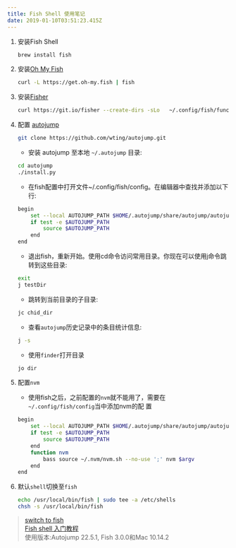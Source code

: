 ```yaml
---
title: Fish Shell 使用笔记
date: 2019-01-10T03:51:23.415Z
---
```


1. 安装Fish Shell  

    ```sh
    brew install fish
    ```

1. 安装[Oh My Fish](https://github.com/oh-my-fish/oh-my-fish)  

    ```sh
    curl -L https://get.oh-my.fish | fish
    ```

1. 安装[Fisher](https://github.com/jorgebucaran/fisher)

    ```sh
    curl https://git.io/fisher --create-dirs -sLo   ~/.config/fish/functions/fisher.fish
    ```

1. 配置 [autojump](https://github.com/wting/autojump)

    ```sh
    git clone https://github.com/wting/autojump.git
    ```

    * 安装 autojump 至本地 `~/.autojump` 目录:

    ```sh
    cd autojump
    ./install.py
    ```

    * 在fish配置中打开文件~/.config/fish/config。在编辑器中查找并添加以下行:

    ```sh
    begin
        set --local AUTOJUMP_PATH $HOME/.autojump/share/autojump/autojump.fish
        if test -e $AUTOJUMP_PATH
            source $AUTOJUMP_PATH
        end
    end
    ```

    * 退出fish，重新开始。使用cd命令访问常用目录。你现在可以使用j命令跳转到这些目录:

    ```sh
    exit
    j testDir
    ```

    * 跳转到当前目录的子目录:

    ```sh
    jc chid_dir
    ```

    * 查看`autojump`历史记录中的条目统计信息:

    ```sh
    j -s
    ```

    * 使用`finder`打开目录

    ```sh
    jo dir
    ```

1. 配置`nvm`

    * 使用fish之后，之前配置的`nvm`就不能用了，需要在`~/.config/fish/config`当中添加nvm的配 置

    ```sh
    begin
        set --local AUTOJUMP_PATH $HOME/.autojump/share/autojump/autojump.fish
        if test -e $AUTOJUMP_PATH
            source $AUTOJUMP_PATH
        end
        function nvm
            bass source ~/.nvm/nvm.sh --no-use ';' nvm $argv
        end
    end
    ```

1. 默认`shell`切换至`fish`

    ```sh
    echo /usr/local/bin/fish | sudo tee -a /etc/shells
    chsh -s /usr/local/bin/fish
    ```

>[switch to fish](https://fishshell.com/docs/current/tutorial.html#tut_switching_to_fish)  
>[Fish shell 入门教程](http://www.ruanyifeng.com/blog/2017/05/fish_shell.html)  
>使用版本:Autojump 22.5.1, Fish 3.0.0和Mac 10.14.2  
